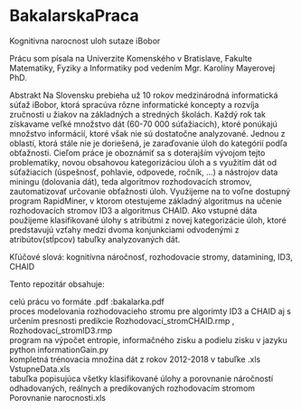 # BakalarskaPraca
Kognitivna narocnost uloh sutaze iBobor

Prácu som písala na Univerzite Komenského v Bratislave, Fakulte Matematiky, Fyziky a Informatiky pod vedením Mgr. Karolíny Mayerovej PhD.

Abstrakt
Na Slovensku prebieha už 10 rokov medzinárodná informatická súťaž iBobor, ktorá spracúva rôzne informatické koncepty a rozvíja zručnosti u žiakov na základných a stredných školách. Každý rok tak získavame veľké množstvo dát (60-70 000 súťažiacich), ktoré ponúkajú množstvo informácií, ktoré však nie sú dostatočne analyzované. Jednou z oblastí, ktorá stále nie je doriešená, je zaraďovanie úloh do kategórií podľa obťažnosti. Cieľom práce je oboznámiť sa s doterajším vývojom tejto problematiky, novou obsahovou kategorizáciou úloh a s využitím dát od súťažiacich (úspešnosť, pohlavie, odpovede, ročník, ...) a nástrojov data miningu (dolovania dát), teda algoritmov rozhodovacích stromov, zautomatizovať určovanie obťažnosti úloh.  Využijeme na to voľne dostupný program RapidMiner, v ktorom otestujeme základný algoritmus na učenie rozhodovacích stromov ID3 a algoritmus CHAID. Ako vstupné dáta použijeme klasifikované úlohy s atribútmi z novej kategorizácie úloh, ktoré predstavujú vzťahy medzi dvoma konjunkciami odvodenými z atribútov(stĺpcov) tabuľky analyzovaných dát.  

Kľúčové slová: kognitívna náročnosť, rozhodovacie stromy, datamining, ID3, CHAID

Tento repozitár obsahuje:<br />

celú prácu vo formáte .pdf :bakalarka.pdf <br />
proces modelovania rozhodovacieho stromu pre algorimty ID3 a CHAID aj s určením presnosti predikcie Rozhodovací_stromCHAID.rmp , Rozhodovací_stromID3.rmp <br />
program na výpočet entropie, informačného zisku a podielu zisku v jazyku python informationGain.py <br />
kompletná trénovacia množina dát z rokov 2012-2018 v tabuľke .xls VstupneData.xls <br />
tabuľka popisujúca všetky klasifikované úlohy a porovnanie náročností odhadovaných, reálnych a predikovaných rozhodovacím stromom Porovnanie narocnosti.xls <br />
